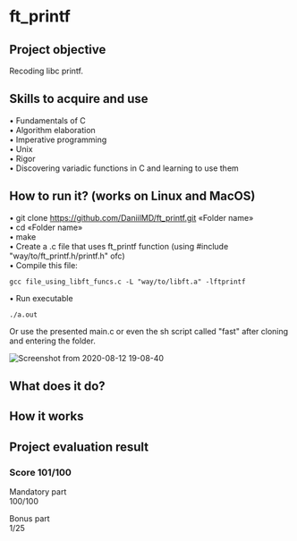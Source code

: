 # ft_printf
## Project objective
  Recoding libc printf.  
## Skills to acquire and use
•	Fundamentals of C  
•	Algorithm elaboration  
•	Imperative programming  
•	Unix  
•	Rigor  
•	Discovering variadic functions in C and learning to use them  
## How to run it? (works on Linux and MacOS)
•	git clone https://github.com/DaniilMD/ft_printf.git «Folder name»  
•	cd «Folder name»  
•	make  
•	Create a .c file that uses ft_printf function (using #include "way/to/ft_printf.h/printf.h" ofc)  
•	Compile this file:  
```
gcc file_using_libft_funcs.c -L "way/to/libft.a" -lftprintf
```
•	Run executable
```
./a.out
```
  
Or use the presented main.c or even the sh script called "fast" after cloning and entering the folder.  
  
![Screenshot from 2020-08-12 19-08-40](https://user-images.githubusercontent.com/48802453/90039689-a7d02b00-dccf-11ea-8d61-68d0951c13df.png)  
## What does it do?

## How it works

## Project evaluation result  
### Score 101/100  
Mandatory part  
100/100  
  
Bonus part  
1/25
